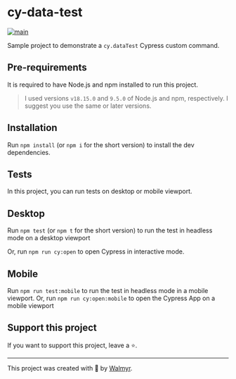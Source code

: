# cy-data-test

[![main](https://github.com/wlsf82/cy-data-test/actions/workflows/ci.yml/badge.svg)](https://github.com/wlsf82/cy-data-test/actions)

Sample project to demonstrate a `cy.dataTest` Cypress custom command.

## Pre-requirements

It is required to have Node.js and npm installed to run this project.

> I used versions `v18.15.0` and `9.5.0` of Node.js and npm, respectively. I suggest you use the same or later versions.

## Installation

Run `npm install` (or `npm i` for the short version) to install the dev dependencies.

## Tests

In this project, you can run tests on desktop or mobile viewport.

## Desktop

Run `npm test` (or `npm t` for the short version) to run the test in headless mode on a desktop viewport

Or, run `npm run cy:open` to open Cypress in interactive mode.

## Mobile

Run `npm run test:mobile` to run the test in headless mode in a mobile viewport.
Or,  run `npm run cy:open:mobile` to open the Cypress App on a mobile viewport

## Support this project

If you want to support this project, leave a ⭐.
___

This project was created with 💚 by [Walmyr](https://walmyr.dev).
